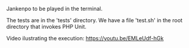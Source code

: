 Jankenpo to be played in the terminal.

The tests are in the 'tests' directory. We have a file 'test.sh' in the root directory that invokes PHP Unit.

Video ilustrating the execution: https://youtu.be/EMLeUdf-hGk